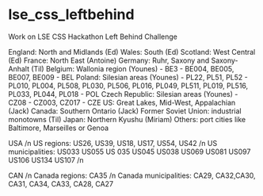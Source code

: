# lse_css_leftbehind
Work on LSE CSS Hackathon Left Behind Challenge

England: North and Midlands (Ed)
Wales: South (Ed)
Scotland: West Central (Ed)
France: North East (Antoine)
Germany: Ruhr, Saxony and Saxony-Anhalt (Til)
Belgium: Wallonia region (Younes) - BE3 - BE004, BE005, BE007, BE009 - BEL
Poland: Silesian areas (Younes) - PL22, PL51, PL52 - PL010, PL004, PL508, PL030, PL506, PL016, PL049, PL511, PL019, PL516, PL033, PL044, PL018 - POL
Czech Republic: Silesian areas (Younes) - CZ08 - CZ003, CZ017 - CZE
US: Great Lakes, Mid-West, Appalachian (Jack)
Canada: Southern Ontario (Jack)
Former Soviet Union: industrial monotowns (Til)
Japan: Northern Kyushu (Miriam)
Others: port cities like Baltimore, Marseilles or Genoa

USA /n
US regions: US26, US39, US18, US17, US54, US42 /n
US municipalities: US033 US055 US 035 US045 US038 US069 US081 US097 US106 US134 US107 /n

CAN /n
Canada regions: CA35 /n
Canada municipalities: CA29, CA32,CA30, CA31, CA34, CA33, CA28, CA27
